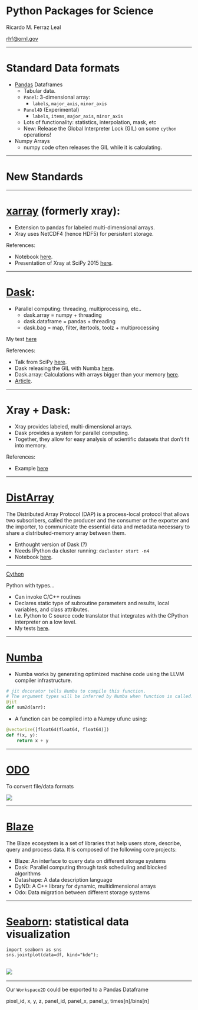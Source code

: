 # Python Packages for Science


Ricardo M. Ferraz Leal

[rhf@ornl.gov](mailto:rhf@ornl.gov?subject=CleanCodeIn5Minutes)

---

# Standard Data formats

- [Pandas](http://pandas.pydata.org/) Dataframes
  - Tabular data.
  - `Panel`: 3-dimensional array:
    * `labels`, `major_axis`, `minor_axis`
  - `Panel4D` (Experimental)
    * `labels`, `items`, `major_axis`, `minor_axis`
  - Lots of functionality: statistics, interpolation, mask, etc  
  - New: Release the Global Interpreter Lock (GIL) on some `cython` operations!
- Numpy Arrays
  - numpy code often releases the GIL while it is calculating.

---

# New Standards

---

# [xarray](http://xarray.pydata.org/) (formerly xray):

- Extension to pandas for labeled multi-dimensional arrays.
- Xray uses NetCDF4 (hence HDF5) for persistent storage.

References:
- Notebook [here](http://nbviewer.ipython.org/urls/gist.githubusercontent.com/shoyer/be3749849809fe35efa8/raw/d3ac4af07343391ef005d2dbea80368efc9ee1f6/xray-demo-python-workers-party.ipynb).
- Presentation of Xray at SciPy 2015 [here](http://www.slideshare.net/stephanhoyer/xray-nd-labeled-arrays-and-datasets-in-python).

---

# [Dask](http://dask.pydata.org/):

- Parallel computing: threading, multiprocessing, etc..
  - dask.array = numpy + threading
  - dask.dataframe = pandas + threading  
  - dask.bag = map, filter, itertools, toolz + multiprocessing

My test [here](https://github.com/ricleal/PythonParallel/blob/master/Dask/Dask%20arrays%201.ipynb)

References:
- Talk from SciPy [here](https://speakerdeck.com/jcrist/pandas-through-task-scheduling).
- Dask releasing the GIL with Numba [here](http://dask.readthedocs.org/en/latest/array-api.html#dask.array.core.Array.map_blocks).
- Dask.array: Calculations with arrays bigger than your memory
[here](http://earthpy.org/dask.html).
- [Article](http://conference.scipy.org/proceedings/scipy2015/pdfs/matthew_rocklin.pdf).

---


# Xray + Dask:

- Xray provides labeled, multi-dimensional arrays.
- Dask provides a system for parallel computing.
- Together, they allow for easy analysis of scientific datasets that don’t fit into memory.

References:
- Example [here](https://www.continuum.io/content/xray-dask-out-core-labeled-arrays-python)

---

# [DistArray](http://docs.enthought.com/distarray/)

The Distributed Array Protocol (DAP) is a process-local protocol that allows two subscribers, called the producer and the consumer or the exporter and the importer, to communicate the essential data and metadata necessary to share a distributed-memory array between them.

- Enthought version of Dask (?)
- Needs IPython da cluster running: ```dacluster start -n4```
- Notebook [here](https://github.com/enthought/distarray/blob/master/examples/features.ipynb).

---

[Cython](http://cython.org/)

Python with types...

- Can invoke C/C++ routines
- Declares static type of subroutine parameters and results, local variables, and class attributes.
- I.e. Python to C source code translator that integrates with the CPython interpreter on a low level.
- My tests [here](https://github.com/ricleal/PythonParallel/tree/master/Cython).

---

# [Numba](http://numba.pydata.org/)

- Numba works by generating optimized machine code using the LLVM compiler infrastructure.
```python
# jit decorator tells Numba to compile this function.
# The argument types will be inferred by Numba when function is called.
@jit
def sum2d(arr):
```
- A function can be compiled into a Numpy ufunc using:
```python
@vectorize([float64(float64, float64)])
def f(x, y):
    return x + y
```

---

# [ODO](https://github.com/blaze/odo)

To convert file/data formats

![](https://raw.githubusercontent.com/blaze/odo/master/docs/source/images/conversions.png)

---

# [Blaze](http://blaze.pydata.org/)

The Blaze ecosystem is a set of libraries that help users store, describe, query and process data. It is composed of the following core projects:

* Blaze: An interface to query data on different storage systems
* Dask: Parallel computing through task scheduling and blocked algorithms
* Datashape: A data description language
* DyND: A C++ library for dynamic, multidimensional arrays
* Odo: Data migration between different storage systems

---

# [Seaborn](http://stanford.edu/~mwaskom/software/seaborn/#): statistical data visualization

```
import seaborn as sns
sns.jointplot(data=df, kind="kde");
```

![](http://stanford.edu/~mwaskom/software/seaborn/_images/distributions_34_0.png)
---



---

Our `Workspace2D` could be exported to a Pandas Dataframe

pixel_id, x, y, z, panel_id, panel_x, panel_y, times[n]/bins[n]
